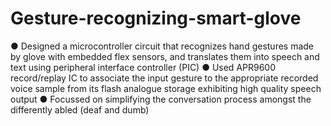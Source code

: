 # Gesture-recognizing-smart-glove
● Designed a microcontroller circuit that recognizes hand gestures made by glove with embedded
flex sensors, and translates them into speech and text using peripheral interface controller (PIC)
● Used APR9600 record/replay IC to associate the input gesture to the appropriate recorded voice
sample from its flash analogue storage exhibiting high quality speech output
● Focussed on simplifying the conversation process amongst the differently abled (deaf and dumb)
